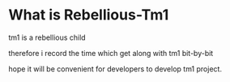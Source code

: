 # What is Rebellious-Tm1

tm1 is a rebellious child 

therefore i record the time which get along with tm1 bit-by-bit

hope it will be convenient for developers to develop tm1 project.

